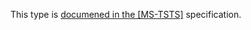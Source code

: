 This type is [documened in the [MS-TSTS]](https://learn.microsoft.com/en-us/openspecs/windows_protocols/ms-tsts/bd57a02d-e083-4a22-946a-581d939dd6dc) specification.
